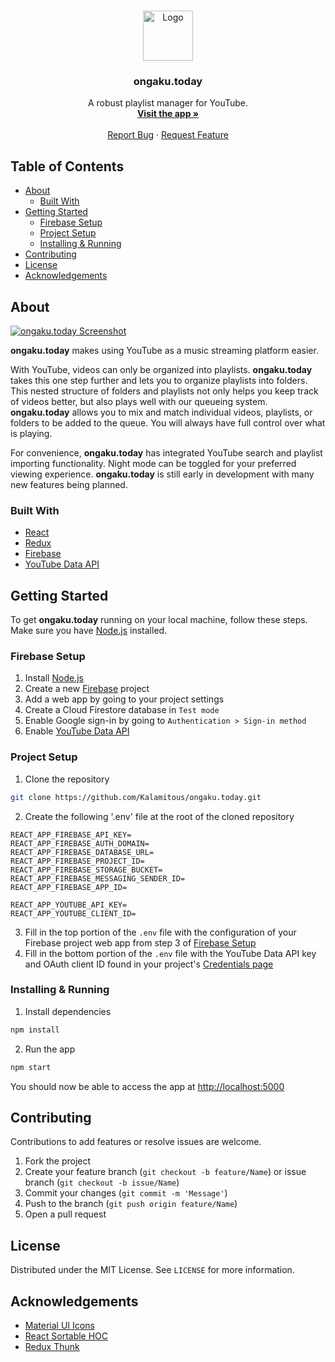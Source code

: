 <br />
<p align="center">
  <a href="https://github.com/Kalamitous/ongaku.today">
    <img src="https://i.imgur.com/1RJvusK.png" alt="Logo" width="80" height="80">
  </a>

  <h3 align="center">ongaku.today</h3>

  <p align="center">
    A robust playlist manager for YouTube.
    <br />
    <a href="https://ongaku.today"><strong>Visit the app »</strong></a>
    <br />
    <br />
    <a href="https://github.com/Kalamitous/ongaku.today/issues">Report Bug</a>
    ·
    <a href="https://github.com/Kalamitous/ongaku.today/issues">Request Feature</a>
  </p>
</p>


## Table of Contents

* [About](#about)
  * [Built With](#built-with)
* [Getting Started](#getting-started)
  * [Firebase Setup](#firebase-setup)
  * [Project Setup](#project-setup)
  * [Installing & Running](#installing--running)
* [Contributing](#contributing)
* [License](#license)
* [Acknowledgements](#acknowledgements)


## About

[![ongaku.today Screenshot][product-screenshot]](https://ongaku.today)

**ongaku.today** makes using YouTube as a music streaming platform easier.

With YouTube, videos can only be organized into playlists.
**ongaku.today** takes this one step further and lets you to organize playlists into folders.
This nested structure of folders and playlists not only helps you keep track of videos better, but also plays well with our queueing system.
**ongaku.today** allows you to mix and match individual videos, playlists, or folders to be added to the queue.
You will always have full control over what is playing.

For convenience, **ongaku.today** has integrated YouTube search and playlist importing functionality.
Night mode can be toggled for your preferred viewing experience.
**ongaku.today** is still early in development with many new features being planned.

### Built With

* [React](https://reactjs.org)
* [Redux](https://redux.js.org)
* [Firebase](https://firebase.google.com)
* [YouTube Data API](https://developers.google.com/youtube/v3)


## Getting Started

To get **ongaku.today** running on your local machine, follow these steps. Make sure you have [Node.js](https://nodejs.org) installed.

### Firebase Setup

1. Install [Node.js](https://nodejs.org)
2. Create a new [Firebase](https://firebase.google.com) project
3. Add a web app by going to your project settings
4. Create a Cloud Firestore database in `Test mode`
4. Enable Google sign-in by going to `Authentication > Sign-in method`
5. Enable [YouTube Data API](https://console.developers.google.com/apis/library/youtube.googleapis.com?q=youtube&id=125bab65-cfb6-4f25-9826-4dcc309bc508)

### Project Setup

1. Clone the repository
```sh
git clone https://github.com/Kalamitous/ongaku.today.git
```
2. Create the following '.env' file at the root of the cloned repository
```
REACT_APP_FIREBASE_API_KEY=
REACT_APP_FIREBASE_AUTH_DOMAIN=
REACT_APP_FIREBASE_DATABASE_URL=
REACT_APP_FIREBASE_PROJECT_ID=
REACT_APP_FIREBASE_STORAGE_BUCKET=
REACT_APP_FIREBASE_MESSAGING_SENDER_ID=
REACT_APP_FIREBASE_APP_ID=

REACT_APP_YOUTUBE_API_KEY=
REACT_APP_YOUTUBE_CLIENT_ID=
```
3. Fill in the top portion of the `.env` file with the configuration of your Firebase project web app from step 3 of [Firebase Setup](#firebase-setup)
4. Fill in the bottom portion of the `.env` file with the YouTube Data API key and OAuth client ID found in your project's [Credentials page](https://console.developers.google.com/apis/credentials)

### Installing & Running

1. Install dependencies
```sh
npm install
```
2. Run the app
```sh
npm start
```

You should now be able to access the app at [http://localhost:5000](http://localhost:5000)

## Contributing

Contributions to add features or resolve issues are welcome.

1. Fork the project
2. Create your feature branch (`git checkout -b feature/Name`) or issue branch (`git checkout -b issue/Name`)
3. Commit your changes (`git commit -m 'Message'`)
4. Push to the branch (`git push origin feature/Name`)
5. Open a pull request


## License

Distributed under the MIT License. See `LICENSE` for more information.


## Acknowledgements
* [Material UI Icons](https://www.npmjs.com/package/@material-ui/icons)
* [React Sortable HOC](https://github.com/clauderic/react-sortable-hoc)
* [Redux Thunk](https://github.com/reduxjs/redux-thunk)


[product-screenshot]: https://i.imgur.com/4gQjpA4.png
